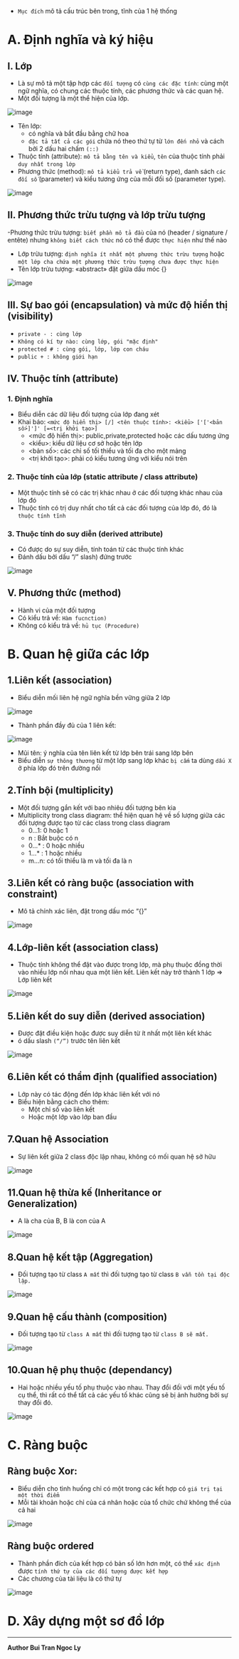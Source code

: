 - `Mục đích` mô tả cấu trúc bên trong, tĩnh của 1 hệ thống
# A. Định nghĩa và ký hiệu
## I. Lớp
- Là sự mô tả một tập hợp các `đối tượng` có `cùng các đặc tính`: cùng một ngữ nghĩa, có chung các thuộc tính, các phương thức và các quan hệ.
- Một đối tượng là một thể hiện của lớp.

![image](https://user-images.githubusercontent.com/88178841/142094072-edbb0439-2368-46b8-9e92-c972fd973a85.png)
- Tên lớp:
  - có nghĩa và bắt đầu bằng chữ hoa
  - `đặc tả tất cả các gói` chứa nó theo thứ tự từ `lớn đến nhỏ` và cách bởi 2 dấu hai chấm `(::)`
- Thuộc tính (attribute): `mô tả bằng tên và kiểu`, `tên` của thuộc tính phải `duy nhất trong lớp`
- Phương thức (method): `mô tả kiểu trả về` (return type), danh sách `các đối số` (parameter) và kiểu tương ứng của mỗi đối số (parameter type).

![image](https://user-images.githubusercontent.com/88178841/142094866-468c7f07-7d02-4d26-b010-583df70ec434.png)

## II. Phương thức trừu tượng và lớp trừu tượng
-Phương thức trừu tượng: `biết phần mô tả đầu` của nó (header / signature / entête) nhưng `không biết cách thức` nó có thể được `thực hiện` như thế nào
- Lớp trừu tượng: `định nghĩa ít nhất một phương thức trừu tượng` hoặc `một lớp cha chứa một phương thức trừu tượng chưa được thực hiện`
- Tên lớp trừu tượng: «abstract» đặt giữa dấu móc {}

![image](https://user-images.githubusercontent.com/88178841/142095650-e344293e-54bf-4dac-bab0-cfd6a5e59446.png)
## III. Sự bao gói (encapsulation) và mức độ hiển thị (visibility)
- `private - : cùng lớp`
- `Không có kí tự nào: cùng lớp, gói "mặc định"`
- `protected # : cùng gói, lớp, lớp con cháu`
- `public + : không giới hạn`
## IV. Thuộc tính (attribute)
### 1. Định nghĩa
- Biểu diễn các dữ liệu đối tượng của lớp đang xét
- Khai báo: `<mức độ hiển thị> [/] <tên thuộc tính>: <kiểu> ['['<bản số>]']' [=<trị khởi tạo>]`
  - <mức độ hiển thị>: public,private,protected hoặc các dấu tương ứng
  - <kiểu>: kiểu dữ liệu cơ sở hoặc tên lớp
  - <bản số>: các chỉ số tối thiểu và tối đa cho một mảng
  - <trị khởi tạo>: phải có kiểu tương ứng với kiểu nói trên
### 2. Thuộc tính của lớp (static attribute / class attribute)
- Một thuộc tính sẽ có các trị khác nhau ở các đối tượng khác nhau của lớp đó
- Thuộc tính có trị duy nhất cho tất cả các đối tượng của lớp đó, đó là `thuộc tính tĩnh`
### 3. Thuộc tính do suy diễn (derived attribute)
- Có được do sự suy diễn, tính toán từ các thuộc tính khác
- Đánh dấu bởi dấu “/” slash) đứng trước

![image](https://user-images.githubusercontent.com/88178841/142112289-ba85a43c-8b4a-4b4a-82b4-2f7a84698ace.png)
## V. Phương thức (method)
- Hành vi của một đối tượng
- Có kiểu trả về: `Hàm fucnction)`
- Không có kiểu trả về: `hủ tục (Procedure)`
# B. Quan hệ giữa các lớp
## 1.Liên kết (association)
- Biểu diễn mối liên hệ ngữ nghĩa bền vững giữa 2 lớp

![image](https://user-images.githubusercontent.com/88178841/142118644-c19ba19d-edde-49fa-abe8-33f6e30253df.png)
- Thành phần đầy đủ của 1 liên kết:

![image](https://user-images.githubusercontent.com/88178841/142119383-5e7eb936-cd87-48ba-bfa9-dad431564760.png)
- Mũi tên: ý nghĩa của tên liên kết từ lớp bên trái sang lớp bên
- Biểu diễn `sự thông thương` từ một lớp sang lớp khác `bị cấm` ta dùng `dấu X` ở phía lớp đó trên đường nối
## 2.Tính bội (multiplicity)
- Một đối tượng gắn kết với bao nhiêu đối tượng bên kia
- Multiplicity trong class diagram: thể hiện quan hệ về số lượng giữa các đối tượng được tạo từ các class trong class diagram
  - 0…1: 0 hoặc 1
  - n : Bắt buộc có n
  - 0…* : 0 hoặc nhiều
  - 1…* : 1 hoặc nhiều
  - m…n: có tối thiểu là m và tối đa là n
## 3.Liên kết có ràng buộc (association with constraint)
- Mô tả chính xác liên, đặt trong dấu móc “{}”

![image](https://user-images.githubusercontent.com/88178841/142129173-faafbf4c-0304-4bb2-b1b2-09317f0ff78c.png)
## 4.Lớp-liên kết (association class)
- Thuộc tính không thể đặt vào được trong lớp, mà phụ thuộc đồng thời vào nhiều lớp nối nhau qua một liên kết. Liên kết này trở thành 1 lớp => Lớp liên kết

![image](https://user-images.githubusercontent.com/88178841/142130217-8398ced9-f4d1-4b4a-b728-9c56062a77eb.png)
## 5.Liên kết do suy diễn (derived association)
- Được đặt điều kiện hoặc được suy diễn từ ít nhất một liên kết khác
- ó dấu slash `(“/”)` trước tên liên kết

![image](https://user-images.githubusercontent.com/88178841/142130399-7a8e55c1-1c8e-4e00-b5d7-20b96af06062.png)
## 6.Liên kết có thẩm định (qualified association)
- Lớp này có tác động đến lớp khác liên kết với nó
- Biểu hiện bằng cách cho thêm:
  -  Một chỉ số vào liên kết
  -  Hoặc một lớp vào lớp ban đầu
## 7.Quan hệ Association
- Sự liên kết giữa 2 class độc lập nhau,  không có mối quan hệ sở hữu

![image](https://user-images.githubusercontent.com/88178841/142133520-76e0cf3b-1189-4b30-abc9-158ed8b4c6f8.png)
## 11.Quan hệ thừa kế (Inheritance or Generalization)
- A là cha của B, B là con của A

![image](https://user-images.githubusercontent.com/88178841/142132632-4bbdf409-2635-4bb7-af11-baeb9e4846a1.png)
## 8.Quan hệ kết tập (Aggregation)
-  Đối tượng tạo từ class `A mất` thì đối tượng tạo từ class `B vẫn tồn tại độc lập.`

![image](https://user-images.githubusercontent.com/88178841/142132026-be5b7ed4-f0e1-4d97-9712-65eff6321e56.png)
## 9.Quan hệ cấu thành (composition)
- Đối tượng tạo từ `class A mất` thì đối tượng tạo từ `class B sẽ mất.`

![image](https://user-images.githubusercontent.com/88178841/142134531-c27a3f27-8c3a-4327-8d3a-3916c786150c.png)
## 10.Quan hệ phụ thuộc (dependancy)
- Hai hoặc nhiều yếu tố phụ thuộc vào nhau. Thay đổi đối với một yếu tố cụ thể, thì rất có thể tất cả các yếu tố khác cũng sẽ bị ảnh hưởng bởi sự thay đổi đó.

![image](https://user-images.githubusercontent.com/88178841/142134574-39382bcf-2cad-4dbc-baf3-ccf1a2e5af08.png)
# C. Ràng buộc
## Ràng buộc Xor:
- Biểu diễn cho tình huống chỉ có một trong các kết hợp có `giá trị tại một thời điểm`
- Mỗi tài khoản hoặc chỉ của cá nhân hoặc của tổ chức chứ không thể của cả hai

![image](https://user-images.githubusercontent.com/88178841/142135168-fdc8b452-8371-4e4d-8cfb-2c90c1646bb0.png)
## Ràng buộc ordered
- Thành phần đích của kết hợp có bản số lớn hơn một, có thể `xác định` được `tính thứ tự của các đối tượng được kết hợp`
- Các chương của tài liệu là có thứ tự

![image](https://user-images.githubusercontent.com/88178841/142135678-eae580aa-d27e-43aa-9517-39051a80fb30.png)
# D. Xây dựng một sơ đồ lớp

<hr>

**Author Bui Tran Ngoc Ly**
